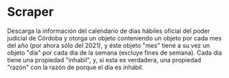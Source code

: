 # Scraper  
Descarga la información del calendario de dias hábiles oficial del poder judicial de Córdoba y otorga un objeto conteniendo un objeto por cada mes del año (por ahora sólo del 2021), y éste objeto "mes" tiene a su vez un objeto "día" por cada día de la semana (excluye fines de semana). Cada dia tiene una propiedad "inhabil", y, si esta es verdadera, una propiedad "razón" con la razón de porque el día es inhábil. 